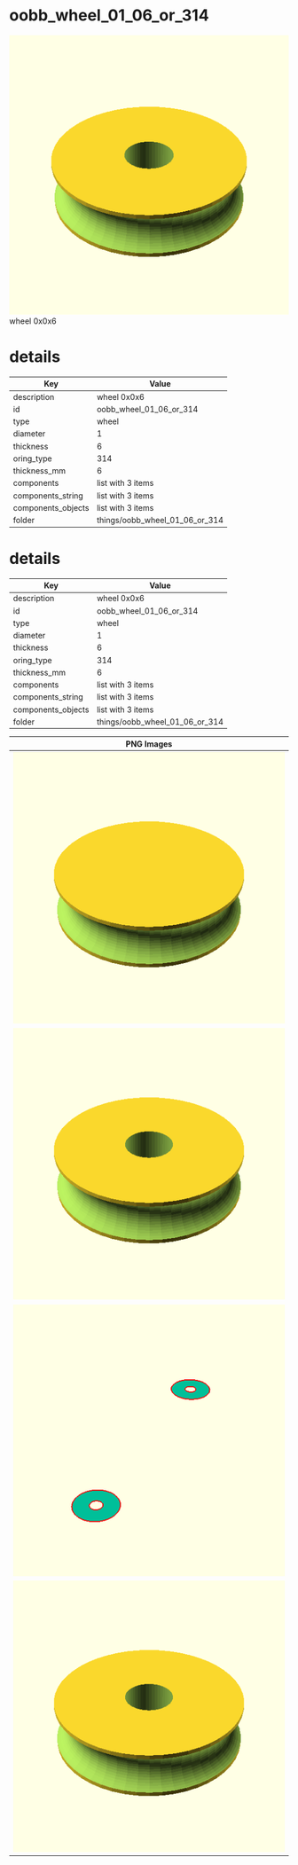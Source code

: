 # oobb_wheel_01_06_or_314  
![true.png](true.png)  
wheel 0x0x6
# details
| Key                | Value                                                                                                                                                                                                                                                                                                                                                                                                                                                                                                                                                                    |
| ------------------ | ------------------------------------------------------------------------------------------------------------------------------------------------------------------------------------------------------------------------------------------------------------------------------------------------------------------------------------------------------------------------------------------------------------------------------------------------------------------------------------------------------------------------------------------------------------------------ |
| description        | wheel 0x0x6                                                                                                                                                                                                                                                                                                                                                                                                                                                                                                                                                              |
| id                 | oobb_wheel_01_06_or_314                                                                                                                                                                                                                                                                                                                                                                                                                                                                                                                                                  |
| type               | wheel                                                                                                                                                                                                                                                                                                                                                                                                                                                                                                                                                                    |
| diameter           | 1                                                                                                                                                                                                                                                                                                                                                                                                                                                                                                                                                                        |
| thickness          | 6                                                                                                                                                                                                                                                                                                                                                                                                                                                                                                                                                                        |
| oring_type         | 314                                                                                                                                                                                                                                                                                                                                                                                                                                                                                                                                                                      |
| thickness_mm       | 6                                                                                                                                                                                                                                                                                                                                                                                                                                                                                                                                                                        |
| components         | list with 3 items                                                                                                                                                                                                                                                                                                                                                                                                                                                                                                                                                        |
| components_string  | list with 3 items                                                                                                                                                                                                                                                                                                                                                                                                                                                                                                                                                        |
| components_objects | list with 3 items                                                                                                                                                                                                                                                                                                                                                                                                                                                                                                                                                        |
| folder             | things/oobb_wheel_01_06_or_314                                                                                                                                                                                                                                                                                                                                                                                                                                                                                                                                           |

# details
| Key                | Value                                                                                                                                                                                                                                                                                                                                                                                                                                                                                                                                                                    |
| ------------------ | ------------------------------------------------------------------------------------------------------------------------------------------------------------------------------------------------------------------------------------------------------------------------------------------------------------------------------------------------------------------------------------------------------------------------------------------------------------------------------------------------------------------------------------------------------------------------ |
| description        | wheel 0x0x6                                                                                                                                                                                                                                                                                                                                                                                                                                                                                                                                                              |
| id                 | oobb_wheel_01_06_or_314                                                                                                                                                                                                                                                                                                                                                                                                                                                                                                                                                  |
| type               | wheel                                                                                                                                                                                                                                                                                                                                                                                                                                                                                                                                                                    |
| diameter           | 1                                                                                                                                                                                                                                                                                                                                                                                                                                                                                                                                                                        |
| thickness          | 6                                                                                                                                                                                                                                                                                                                                                                                                                                                                                                                                                                        |
| oring_type         | 314                                                                                                                                                                                                                                                                                                                                                                                                                                                                                                                                                                      |
| thickness_mm       | 6                                                                                                                                                                                                                                                                                                                                                                                                                                                                                                                                                                        |
| components         | list with 3 items                                                                                                                                                                                                                                                                                                                                                                                                                                                                                                                                                        |
| components_string  | list with 3 items                                                                                                                                                                                                                                                                                                                                                                                                                                                                                                                                                        |
| components_objects | list with 3 items                                                                                                                                                                                                                                                                                                                                                                                                                                                                                                                                                        |
| folder             | things/oobb_wheel_01_06_or_314                                                                                                                                                                                                                                                                                                                                                                                                                                                                                                                                           |

| PNG Images |
| --- |
| ![3dpr.png](3dpr.png) |
| ![laser.png](laser.png) |
| ![laser_flat.png](laser_flat.png) |
| ![true.png](true.png) |

